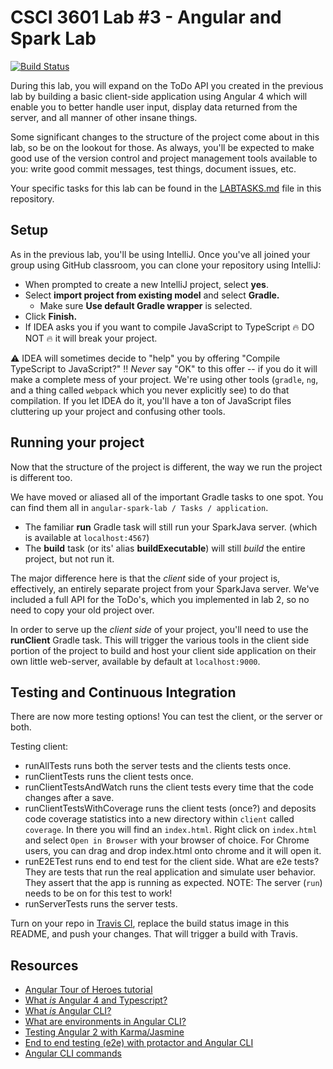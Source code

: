 # CSCI 3601 Lab #3 - Angular and Spark Lab
[![Build Status](https://travis-ci.org/UMM-CSci-3601/3601-lab3_angular-spark.svg?branch=master)](https://travis-ci.org/UMM-CSci-3601/3601-lab3_angular-spark)

During this lab, you will expand on the ToDo API you created in the previous lab
by building a basic client-side application using Angular 4 which will enable you
to better handle user input, display data returned from the server, and all manner
of other insane things.

Some significant changes to the structure of the project come about in this lab,
so be on the lookout for those. As always, you'll be expected to make good
use of the version control and project management tools available to you:
write good commit messages, test things, document issues, etc.

Your specific tasks for this lab can be found in the [LABTASKS.md][labtasks]
file in this repository.

## Setup

As in the previous lab, you'll be using IntelliJ. Once you've all joined your
group using GitHub classroom, you can clone your repository using IntelliJ:

- When prompted to create a new IntelliJ project, select **yes**.
- Select **import project from existing model** and select **Gradle.**
  - Make sure **Use default Gradle wrapper** is selected.
- Click **Finish.**
- If IDEA asks you if you want to compile JavaScript to TypeScript :fire: DO NOT :fire:
it will break your project.

:warning: IDEA will sometimes decide to "help" you by offering 
"Compile TypeScript to JavaScript?" :bangbang: *Never* say "OK" to this
offer -- if you do it will make a complete mess of your project. We're
using other tools (`gradle`, `ng`, and a thing called `webpack` which you
never explicitly see) to do that compilation. If you let IDEA do it, you'll
have a ton of JavaScript files cluttering up your project and confusing other
tools.

## Running your project

Now that the structure of the project is different, the way we run the project
is different too.

We have moved or aliased all of the important Gradle tasks to one spot. You can find them
all in `angular-spark-lab / Tasks / application`.

- The familiar **run** Gradle task will still run your SparkJava server.
(which is available at ``localhost:4567``)
- The **build** task (or its' alias **buildExecutable**) will still _build_ the entire project, but not run it.

The major difference here is that the _client_ side of your project is,
effectively, an entirely separate project from your SparkJava server. We've included a full API
for the ToDo's, which you implemented in lab 2, so no need to copy your old project over.

In order to serve up the _client side_ of your project, you'll need to use the
**runClient** Gradle task. This will trigger the various tools in the
client side portion of the project to build and host your client side
application on their own little web-server, available by default at ``localhost:9000``.

## Testing and Continuous Integration

There are now more testing options! You can test the client, or the server or both.

Testing client:
* runAllTests runs both the server tests and the clients tests once. 
* runClientTests runs the client tests once.
* runClientTestsAndWatch runs the client tests every time that the code changes after a save.
* runClientTestsWithCoverage runs the client tests (once?) and deposits code coverage statistics into a new directory within `client` called `coverage`. In there you will find an `index.html`. Right click on `index.html` and select `Open in Browser` with your browser of choice. For Chrome users, you can drag and drop index.html onto chrome and it will open it.  
* runE2ETest runs end to end test for the client side. What are e2e tests? They are tests that run the real application and simulate user behavior. They assert that the app is running as expected. NOTE: The server (`run`) needs to be on for this test to work!
* runServerTests runs the server tests.


Turn on your repo in [Travis CI][travis], replace the build status image in this README, and push your changes. That will trigger a build with Travis.

## Resources

- [Angular Tour of Heroes tutorial][tour-of-heroes]
- [What _is_ Angular 4 and Typescript?][angular-2-4]
- [What _is_ Angular CLI?][angular-cli]
- [What are environments in Angular CLI?][environments]
- [Testing Angular 2 with Karma/Jasmine][angular4-karma-jasmine]
- [End to end testing (e2e) with protactor and Angular CLI][e2e-testing]
- [Angular CLI commands](https://github.com/angular/angular-cli/wiki)


[tour-of-heroes]: https://angular.io/tutorial
[angular-cli]: https://idyllic.co/blog/beginners-guide-angular-cli/
[angular-2-4]: https://www.technicaldiary.com/angular-2-tutorial-for-beginners-angular-4-tutorial-for-beginners/
[angular4-karma-jasmine]: https://codecraft.tv/courses/angular/unit-testing/jasmine-and-karma/
[e2e-testing]: https://coryrylan.com/blog/introduction-to-e2e-testing-with-the-angular-cli-and-protractor
[environments]: http://tattoocoder.com/angular-cli-using-the-environment-option/
[labtasks]: LABTASKS.md
[travis]: https://travis-ci.org/


